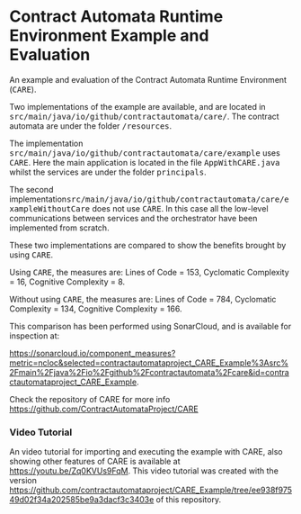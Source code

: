 # Contract Automata Runtime Environment Example and Evaluation

An example and evaluation of  the Contract Automata Runtime Environment (<tt>CARE</tt>).

Two implementations of the example are available, and are located in <tt>src/main/java/io/github/contractautomata/care/</tt>. 
The  contract automata are under the folder <tt>/resources</tt>.

The implementation  <tt>src/main/java/io/github/contractautomata/care/example</tt> uses <tt>CARE</tt>. 
Here the main application is located in the file <tt>AppWithCARE.java</tt> whilst the services are under the folder <tt>principals</tt>.

The second implementation<tt>src/main/java/io/github/contractautomata/care/exampleWithoutCare</tt> does not use <tt>CARE</tt>. 
In this case all the low-level communications between services and the orchestrator have been implemented from scratch.

These two implementations are compared to show the benefits brought by using <tt>CARE</tt>. 

Using <tt>CARE</tt>, the measures are: 
Lines of Code = 153,
Cyclomatic Complexity = 16,
Cognitive Complexity = 8.

Without using <tt>CARE</tt>, the measures are:
Lines of Code = 784,
Cyclomatic Complexity = 134,
Cognitive Complexity = 166.

This comparison has been performed using SonarCloud, and is available for inspection at:

<a href="https://sonarcloud.io/component_measures?metric=ncloc&selected=contractautomataproject_CARE_Example%3Asrc%2Fmain%2Fjava%2Fio%2Fgithub%2Fcontractautomata%2Fcare&id=contractautomataproject_CARE_Example">https://sonarcloud.io/component_measures?metric=ncloc&selected=contractautomataproject_CARE_Example%3Asrc%2Fmain%2Fjava%2Fio%2Fgithub%2Fcontractautomata%2Fcare&id=contractautomataproject_CARE_Example</a>.


Check the repository of CARE for more info
https://github.com/ContractAutomataProject/CARE

### Video Tutorial

An video tutorial for importing and executing the example with CARE, also showing other features of CARE is available at https://youtu.be/Zq0KVUs9FqM.
This video tutorial was created with the version 
https://github.com/contractautomataproject/CARE_Example/tree/ee938f97549d02f34a202585be9a3dacf3c3403e 
of this repository.

